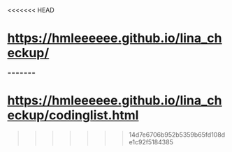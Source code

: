 <<<<<<< HEAD
# https://hmleeeeee.github.io/lina_checkup/
=======
# https://hmleeeeee.github.io/lina_checkup/codinglist.html
>>>>>>> 14d7e6706b952b5359b65fd108de1c92f5184385
